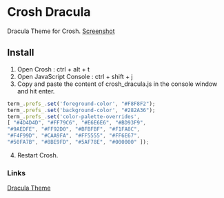 # Crosh Dracula

Dracula Theme for Crosh.
[Screenshot](https://drive.google.com/file/d/1cyJ1FYvseI-tEmmFLzhDqJDVu8VWZTv-/view?usp=sharing)

## Install

1. Open Crosh : ctrl + alt + t
2. Open JavaScript Console : ctrl + shift + j
3. Copy and paste the content of crosh_dracula.js in the console window and hit enter.

```javascript
term_.prefs_.set('foreground-color', "#F8F8F2");
term_.prefs_.set('background-color', "#282A36");
term_.prefs_.set('color-palette-overrides',
[ "#4D4D4D", "#FF79C6", "#E6E6E6", "#BD93F9", 
"#9AEDFE", "#FF92D0", "#BFBFBF", "#F1FA8C",
"#F4F99D", "#CAA9FA", "#FF5555", "#FF6E67",
"#50FA7B", "#8BE9FD", "#5AF78E", "#000000" ]);
```

4. Restart Crosh.

### Links

[Dracula Theme](https://draculatheme.com)

